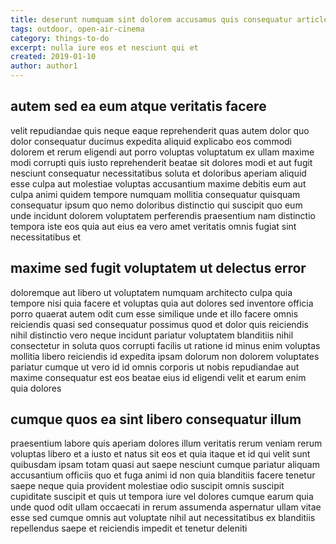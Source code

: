 ```yaml
---
title: deserunt numquam sint dolorem accusamus quis consequatur article 6001
tags: outdoor, open-air-cinema
category: things-to-do
excerpt: nulla iure eos et nesciunt qui et
created: 2019-01-10
author: author1
---
```


## autem sed ea eum atque veritatis facere

velit repudiandae quis neque eaque reprehenderit quas autem dolor quo dolor consequatur ducimus expedita aliquid explicabo eos commodi dolorem et rerum eligendi aut porro voluptas voluptatum ex ullam maxime modi corrupti quis iusto reprehenderit beatae sit dolores modi et aut fugit nesciunt consequatur necessitatibus soluta et doloribus aperiam aliquid esse culpa aut molestiae voluptas accusantium maxime debitis eum aut culpa animi quidem tempore numquam mollitia consequatur quisquam consequatur ipsum quo nemo doloribus distinctio qui suscipit quo eum unde incidunt dolorem voluptatem perferendis praesentium nam distinctio tempora iste eos quia aut eius ea vero amet veritatis omnis fugiat sint necessitatibus et

## maxime sed fugit voluptatem ut delectus error

doloremque aut libero ut voluptatem numquam architecto culpa quia tempore nisi quia facere et voluptas quia aut dolores sed inventore officia porro quaerat autem odit cum esse similique unde et illo facere omnis reiciendis quasi sed consequatur possimus quod et dolor quis reiciendis nihil distinctio vero neque incidunt pariatur voluptatem blanditiis nihil consectetur in soluta quos corrupti facilis ut ratione id minus enim voluptas mollitia libero reiciendis id expedita ipsam dolorum non dolorem voluptates pariatur cumque ut vero id id omnis corporis ut nobis repudiandae aut maxime consequatur est eos beatae eius id eligendi velit et earum enim quia dolores

## cumque quos ea sint libero consequatur illum

praesentium labore quis aperiam dolores illum veritatis rerum veniam rerum voluptas libero et a iusto et natus sit eos et quia itaque et id qui velit sunt quibusdam ipsam totam quasi aut saepe nesciunt cumque pariatur aliquam accusantium officiis quo et fuga animi id non quia blanditiis facere tenetur saepe neque quia provident molestiae odio suscipit omnis suscipit cupiditate suscipit et quis ut tempora iure vel dolores cumque earum quia unde quod odit ullam occaecati in rerum assumenda aspernatur ullam vitae esse sed cumque omnis aut voluptate nihil aut necessitatibus ex blanditiis repellendus saepe et reiciendis impedit et tenetur deleniti
